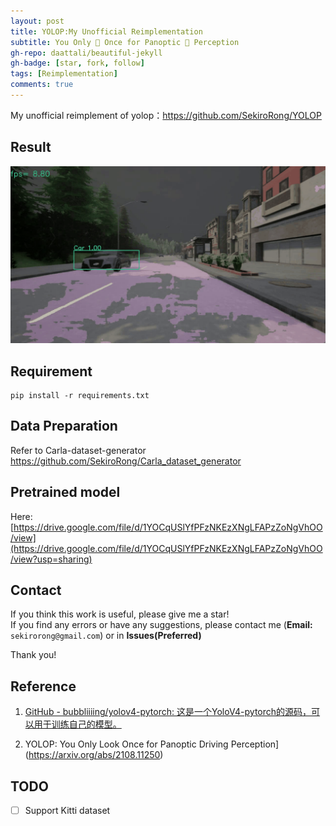 ```yaml
---
layout: post
title: YOLOP:My Unofficial Reimplementation
subtitle: You Only 👀 Once for Panoptic 🚗 Perception
gh-repo: daattali/beautiful-jekyll
gh-badge: [star, fork, follow]
tags: [Reimplementation]
comments: true
---
```


My unofficial reimplement of yolop：https://github.com/SekiroRong/YOLOP

## Result

![output.gif](/assets/img/yolop.gif)

## Requirement

```
pip install -r requirements.txt
```

## Data Preparation

Refer to Carla-dataset-generator https://github.com/SekiroRong/Carla_dataset_generator

## Pretrained model
Here:
[https://drive.google.com/file/d/1YOCqUSlYfPFzNKEzXNgLFAPzZoNgVhOO/view](https://drive.google.com/file/d/1YOCqUSlYfPFzNKEzXNgLFAPzZoNgVhOO/view?usp=sharing)

## Contact

If you think this work is useful, please give me a star!  
If you find any errors or have any suggestions, please contact me (**Email:** `sekirorong@gmail.com`) or in **Issues(Preferred)**

Thank you!

## Reference

1. [GitHub - bubbliiiing/yolov4-pytorch: 这是一个YoloV4-pytorch的源码，可以用于训练自己的模型。](https://github.com/bubbliiiing/yolov4-pytorch)

2. YOLOP: You Only Look Once for Panoptic Driving Perception](https://arxiv.org/abs/2108.11250)

## TODO

- [ ] Support Kitti dataset
